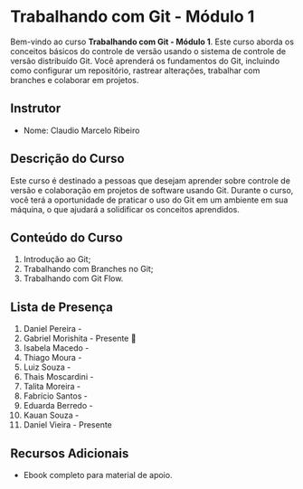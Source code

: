 # Trabalhando com Git - Módulo 1

Bem-vindo ao curso **Trabalhando com Git - Módulo 1**. Este curso aborda os conceitos básicos do controle de versão usando o sistema de controle de versão distribuído Git. Você aprenderá os fundamentos do Git, incluindo como configurar um repositório, rastrear alterações, trabalhar com branches e colaborar em projetos.

## Instrutor

- Nome: Claudio Marcelo Ribeiro

## Descrição do Curso

Este curso é destinado a pessoas que desejam aprender sobre controle de versão e colaboração em projetos de software usando Git. Durante o curso, você terá a oportunidade de praticar o uso do Git em um ambiente em sua máquina, o que ajudará a solidificar os conceitos aprendidos.

## Conteúdo do Curso

1. Introdução ao Git;
2. Trabalhando com Branches no Git;
3. Trabalhando com Git Flow.

## Lista de Presença

1. Daniel Pereira - 
2. Gabriel Morishita - Presente 🎁
3. Isabela Macedo - 
4. Thiago Moura - 
5. Luiz Souza - 
6. Thais Moscardini - 
7. Talita Moreira - 
8. Fabrício Santos - 
9. Eduarda Berredo - 
10. Kauan Souza - 
11. Daniel Vieira - Presente


## Recursos Adicionais

- Ebook completo para material de apoio.
